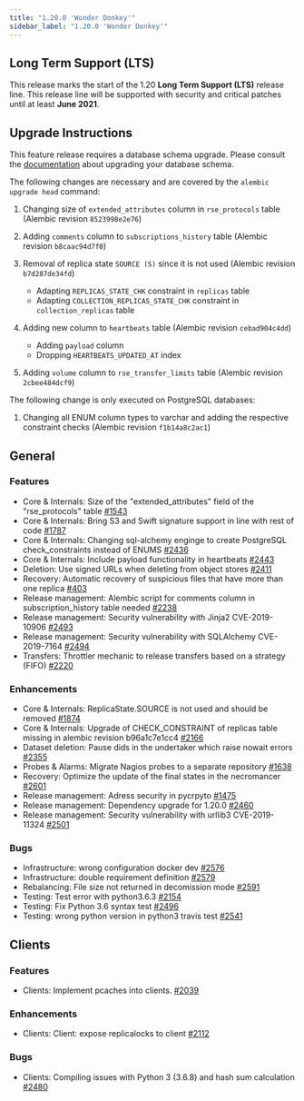 ```yaml
---
title: "1.20.0 'Wonder Donkey'"
sidebar_label: "1.20.0 'Wonder Donkey'"
---
```


## Long Term Support (LTS)

This release marks the start of the 1.20 **Long Term Support (LTS)** release
line. This release line will be supported with security and critical patches
until at least **June 2021**.

## Upgrade Instructions

This feature release requires a database schema upgrade. Please consult the
[documentation](https://rucio.readthedocs.io/en/latest/database.html) about
upgrading your database schema.

The following changes are necessary and are covered by the `alembic upgrade head` command:

1. Changing size of `extended_attributes` column in `rse_protocols` table (Alembic revision `8523998e2e76`)

1. Adding `comments` column to `subscriptions_history` table (Alembic revision `b8caac94d7f0`)

1. Removal of replica state `SOURCE (S)` since it is not used (Alembic revision `b7d287de34fd`)

    - Adapting `REPLICAS_STATE_CHK` constraint in `replicas` table
    - Adapting `COLLECTION_REPLICAS_STATE_CHK` constraint in `collection_replicas` table

1. Adding new column to `heartbeats` table (Alembic revision `cebad904c4dd`)

    - Adding `payload` column
    - Dropping `HEARTBEATS_UPDATED_AT` index

1. Adding `volume` column to `rse_transfer_limits` table (Alembic revision `2cbee484dcf9`)

The following change is only executed on PostgreSQL databases:

1. Changing all ENUM column types to varchar and adding the respective constraint checks (Alembic revision `f1b14a8c2ac1`)

## General

### Features

- Core & Internals: Size of the "extended_attributes" field of the "rse_protocols" table [#1543](https://github.com/rucio/rucio/issues/1543)
- Core & Internals: Bring S3 and Swift signature support in line with rest of code [#1787](https://github.com/rucio/rucio/issues/1787)
- Core & Internals: Changing sql-alchemy enginge to create PostgreSQL check_constraints instead of ENUMS [#2436](https://github.com/rucio/rucio/issues/2436)
- Core & Internals: Include payload functionality in heartbeats [#2443](https://github.com/rucio/rucio/issues/2443)
- Deletion: Use signed URLs when deleting from object stores [#2411](https://github.com/rucio/rucio/issues/2411)
- Recovery: Automatic recovery of suspicious files that have more than one replica [#403](https://github.com/rucio/rucio/issues/403)
- Release management: Alembic script for comments column in subscription_history table needed [#2238](https://github.com/rucio/rucio/issues/2238)
- Release management: Security vulnerability with Jinja2 CVE-2019-10906 [#2493](https://github.com/rucio/rucio/issues/2493)
- Release management: Security vulnerability with SQLAlchemy CVE-2019-7164 [#2494](https://github.com/rucio/rucio/issues/2494)
- Transfers: Throttler mechanic to release transfers based on a strategy (FIFO) [#2220](https://github.com/rucio/rucio/issues/2220)

### Enhancements

- Core & Internals: ReplicaState.SOURCE is not used and should be removed [#1874](https://github.com/rucio/rucio/issues/1874)
- Core & Internals: Upgrade of CHECK_CONSTRAINT of replicas table missing in alembic revision b96a1c7e1cc4 [#2166](https://github.com/rucio/rucio/issues/2166)
- Dataset deletion: Pause dids in the undertaker which raise nowait errors [#2355](https://github.com/rucio/rucio/issues/2355)
- Probes & Alarms: Migrate Nagios probes to a separate repository [#1638](https://github.com/rucio/rucio/issues/1638)
- Recovery: Optimize the update of the final states in the necromancer [#2601](https://github.com/rucio/rucio/issues/2601)
- Release management: Adress security in pycrpyto [#1475](https://github.com/rucio/rucio/issues/1475)
- Release management: Dependency upgrade for 1.20.0 [#2460](https://github.com/rucio/rucio/issues/2460)
- Release management: Security vulnerability with urllib3 CVE-2019-11324 [#2501](https://github.com/rucio/rucio/issues/2501)

### Bugs

- Infrastructure: wrong configuration docker dev [#2576](https://github.com/rucio/rucio/issues/2576)
- Infrastructure: double requirement definition [#2579](https://github.com/rucio/rucio/issues/2579)
- Rebalancing: File size not returned in decomission mode [#2591](https://github.com/rucio/rucio/issues/2591)
- Testing: Test error with python3.6.3 [#2154](https://github.com/rucio/rucio/issues/2154)
- Testing: Fix Python 3.6 syntax test [#2496](https://github.com/rucio/rucio/issues/2496)
- Testing: wrong python version in python3 travis test [#2541](https://github.com/rucio/rucio/issues/2541)

## Clients

### Features

- Clients: Implement pcaches into clients. [#2039](https://github.com/rucio/rucio/issues/2039)

### Enhancements

- Clients: Client: expose replicalocks to client [#2112](https://github.com/rucio/rucio/issues/2112)

### Bugs

- Clients: Compiling issues with Python 3 (3.6.8) and hash sum calculation [#2480](https://github.com/rucio/rucio/issues/2480)

